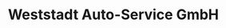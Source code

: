 ---
title: "Weststadt Auto-Service GmbH"
url: /baden-baden/weststadt-auto-service-gmbh/
shop: Autowerkstatt
---